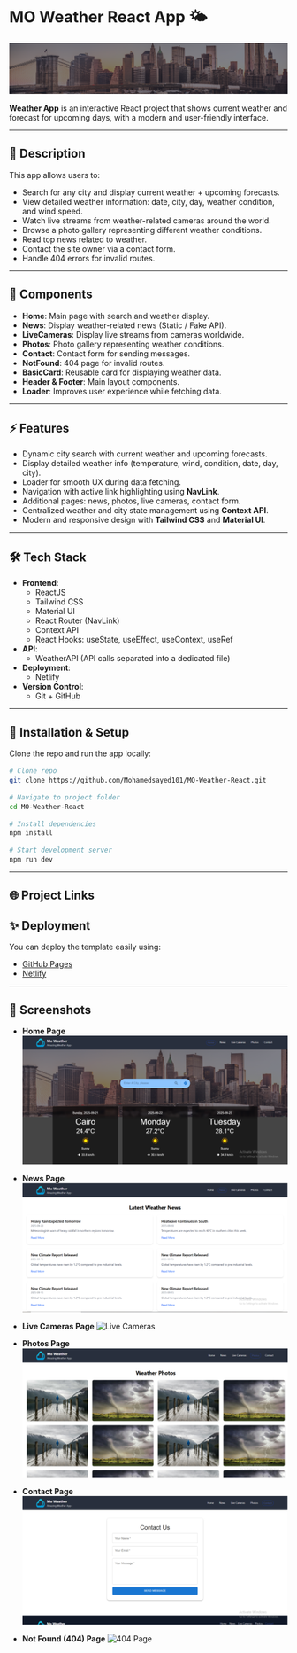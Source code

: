 # MO Weather React App 🌤️

![Weather App Screenshot](./public/Images/banner.png)  

**Weather App** is an interactive React project that shows current weather and forecast for upcoming days, with a modern and user-friendly interface.

---

## 📝 Description

This app allows users to:
- Search for any city and display current weather + upcoming forecasts.
- View detailed weather information: date, city, day, weather condition, and wind speed.
- Watch live streams from weather-related cameras around the world.
- Browse a photo gallery representing different weather conditions.
- Read top news related to weather.
- Contact the site owner via a contact form.
- Handle 404 errors for invalid routes.

---

## 📂 Components

- **Home**: Main page with search and weather display.
- **News**: Display weather-related news (Static / Fake API).
- **LiveCameras**: Display live streams from cameras worldwide.
- **Photos**: Photo gallery representing weather conditions.
- **Contact**: Contact form for sending messages.
- **NotFound**: 404 page for invalid routes.
- **BasicCard**: Reusable card for displaying weather data.
- **Header & Footer**: Main layout components.
- **Loader**: Improves user experience while fetching data.

---

## ⚡ Features

- Dynamic city search with current weather and upcoming forecasts.
- Display detailed weather info (temperature, wind, condition, date, day, city).
- Loader for smooth UX during data fetching.
- Navigation with active link highlighting using **NavLink**.
- Additional pages: news, photos, live cameras, contact form.
- Centralized weather and city state management using **Context API**.
- Modern and responsive design with **Tailwind CSS** and **Material UI**.

---

## 🛠️ Tech Stack

- **Frontend**:
  - ReactJS
  - Tailwind CSS
  - Material UI
  - React Router (NavLink)
  - Context API
  - React Hooks: useState, useEffect, useContext, useRef
- **API**:
  - WeatherAPI (API calls separated into a dedicated file)
- **Deployment**:
  - Netlify
- **Version Control**:
  - Git + GitHub

---


## 🚀 Installation & Setup

Clone the repo and run the app locally:

```bash
# Clone repo
git clone https://github.com/Mohamedsayed101/MO-Weather-React.git
```

```bash
# Navigate to project folder
cd MO-Weather-React
```

```bash
# Install dependencies
npm install
```

```bash
# Start development server
npm run dev
```

---

## 🌐 Project Links

## ✨ Deployment
You can deploy the template easily using:
- [GitHub Pages](https://mohamedsayed101.github.io/MO-Weather-React/)  
- [Netlify](https://weatherproject1231.netlify.app/)  

---

## 📸 Screenshots

- **Home Page**
  ![Home Page](public/preview/home.png)

- **News Page**
  ![News Page](public/preview/news.png)

- **Live Cameras Page**
  ![Live Cameras](public/preview/live.png)

- **Photos Page**
  ![Photos Page](public/preview/photos.png)

- **Contact Page**
  ![Contact Page](public/preview/contact.png)

- **Not Found (404) Page**
  ![404 Page](public/preview/404.png)
